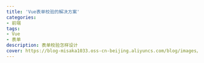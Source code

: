 ```yaml
---
title: 'Vue表单校验的解决方案'
categories:
- 前端
tags: 
- Vue
- 表单
description: 表单校验怎样设计
cover: https://blog-misaka1033.oss-cn-beijing.aliyuncs.com/blog/images/1a73da7cd880d6d72411dd8d98fbd64a29d5b923.jpg@518w_1e_1c.webp
---
```

